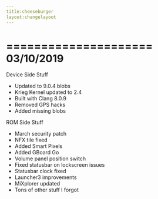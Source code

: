 ```yaml
---
title:cheeseburger
layout:changelayout
---
```

=====================
    03/10/2019
=====================

 Device Side Stuff
* Updated to 9.0.4 blobs
* Krieg Kernel updated to 2.4
* Built with Clang 8.0.9
* Removed GPS hacks
* Added missing blobs
 

 ROM Side Stuff
* March security patch
* NFX tile fixed
* Added Smart Pixels
* Added GBoard Go
* Volume panel position switch
* Fixed statusbar on lockscreen issues
* Statusbar clock fixed
* Launcher3 improvements
* MiXplorer updated
* Tons of other stuff I forgot
